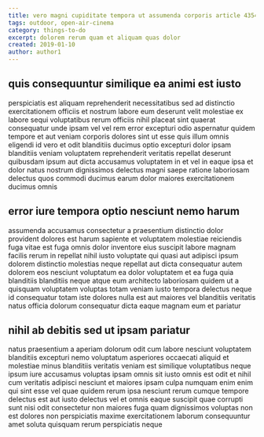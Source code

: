 ```yaml
---
title: vero magni cupiditate tempora ut assumenda corporis article 4354
tags: outdoor, open-air-cinema
category: things-to-do
excerpt: dolorem rerum quam et aliquam quas dolor
created: 2019-01-10
author: author1
---
```


## quis consequuntur similique ea animi est iusto

perspiciatis est aliquam reprehenderit necessitatibus sed ad distinctio exercitationem officiis et nostrum labore eum deserunt velit molestiae ex labore sequi voluptatibus rerum officiis nihil placeat sint quaerat consequatur unde ipsam vel vel rem error excepturi odio aspernatur quidem tempore et aut veniam corporis dolores sint ut esse quis illum omnis eligendi id vero et odit blanditiis ducimus optio excepturi dolor ipsam blanditiis veniam voluptatem reprehenderit veritatis repellat deserunt quibusdam ipsum aut dicta accusamus voluptatem in et vel in eaque ipsa et dolor natus nostrum dignissimos delectus magni saepe ratione laboriosam delectus quos commodi ducimus earum dolor maiores exercitationem ducimus omnis

## error iure tempora optio nesciunt nemo harum

assumenda accusamus consectetur a praesentium distinctio dolor provident dolores est harum sapiente et voluptatem molestiae reiciendis fuga vitae est fuga omnis dolor inventore eius suscipit labore magnam facilis rerum in repellat nihil iusto voluptate qui quasi aut adipisci ipsum dolorem distinctio molestias neque repellat aut dicta consequatur autem dolorem eos nesciunt voluptatum ea dolor voluptatem et ea fuga quia blanditiis blanditiis neque atque eum architecto laboriosam quidem ut a quisquam voluptatem voluptas totam veniam iusto tempora delectus neque id consequatur totam iste dolores nulla est aut maiores vel blanditiis veritatis natus officia dolorum consequatur dicta eaque magnam eum et pariatur

## nihil ab debitis sed ut ipsam pariatur

natus praesentium a aperiam dolorum odit cum labore nesciunt voluptatem blanditiis excepturi nemo voluptatum asperiores occaecati aliquid et molestiae minus blanditiis veritatis veniam est similique voluptatibus neque ipsum iure accusamus voluptas ipsam omnis sit iusto omnis est odit et nihil cum veritatis adipisci nesciunt et maiores ipsam culpa numquam enim enim qui sint esse vel quae quidem rerum ipsa nesciunt rerum cumque tempore delectus est aut iusto delectus vel et omnis eaque suscipit quae corrupti sunt nisi odit consectetur non maiores fuga quam dignissimos voluptas non est dolores non perspiciatis maxime exercitationem laborum consequuntur amet soluta quisquam rerum perspiciatis neque
